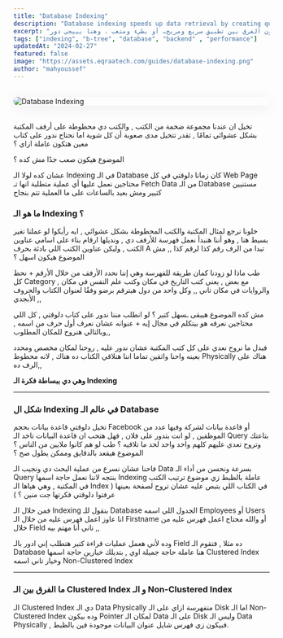 ```yaml
---
title: "Database Indexing"
description: "Database indexing speeds up data retrieval by creating quick lookup references for specific columns. This guide explains how indexes work, their types, and best practices to improve query performance."
excerpt: "سرعة استعلامات قاعدة البيانات ممكن تكون الفرق بين تطبيق سريع ومريح… أو بطيء ومتعب ، وهنا بييجي دور Database Indexing — طريقة ذكية بتنظم البيانات بحيث تقدر توصل للمعلومة المطلوبة بسرعة من غير ما تحتاج تشوف الجدول كله."
tags: ["indexing", "b-tree", "database", "backend" , "performance"]
updatedAt: "2024-02-27"
featured: false
image: "https://assets.eqraatech.com/guides/database-indexing.png"
author: "mahyoussef"
---
```


<img src="https://assets.eqraatech.com/guides/database-indexing.png" alt="Database Indexing" ondragstart="return false;" oncontextmenu="return false;" style="display: block; margin: 2rem auto; border-radius: 1rem; box-shadow: 0 4px 24px 0 rgba(0,0,0,0.08);" />

تخيل ان عندنا مجموعة ضخمة من الكتب , والكتب دي محطوطة على أرفف المكتبة بشكل عشوائي تمامًا , تقدر تتخيل مدى صعوبة أن كل شوية اما نحتاج ندور على كتاب معين هتكون عاملة ازاي ؟ 

الموضوع هيكون صعب جدًا مش كده ؟ 

عشان كده لولا الـ Indexing في الـ Database كان زمانا دلوقتي في كل Web Page محتاجين نعمل عليها أي عملية متطلبة انها تـ Fetch Data من الـ Database مستنيين كتيير ومش بعيد بالساعات على ما العملية تتم بنجاح

### ما هو الـ Indexing ؟ 

خلونا نرجع لمثال المكتبة والكتب المحطوطة بشكل عشوائي , ايه رأيكوا لو عملنا تغير بسيط هنا , وهو أننا هنبدأ نعمل فهرسة للأرفف دي , ونديلها ارقام بناء على اسامي عناوين الكتب , وليكن عناوين الكتب اللي بادئة بحرف A تبدا من الرف رقم كذا لرقم كذا ,, مش الموضوع هيكون اسهل ؟ 

طب ماذا لو زودنا كمان طريقة للفهرسة وهي إننا نحدد الأرفف من خلال الأرقم + نحط كل Category مع بعض , يعني كتب التاريخ في مكان وكتب علم النفس في مكان , والروايات في مكان تاني ,, وكل واحد من دول هيترقم برضو وفقًا لعنوان الكتاب والحروف الأبجدي ,, 

مش كده الموضوع هيبقى ـسهل كتير ؟ لو انطلب مننا ندور على كتاب دلوقتي , كل اللي محتاجين نعرفه هو بيتكلم في مجال إيه + عنوانه عشان نعرف أول حرف من اسمه , وبالتالي هنروح للمكان المطلوب,, 

فبدل ما نروح نعدي على كل كتب المكتبة عشان ندور عليه , روحنا لمكان مخصص ومحدد بعينه واحنا واثقين تماما اننا هنلاقي الكتاب ده هناك , لانه محطوط Physically هناك على الرف ده,, 

**وهي دي ببساطة فكرة الـ Indexing**

---

### شكل ال Indexing في عالم الـ Database 

تخيل دلوقتي قاعدة بيانات بحجم Facebook أو قاعدة بيانات لشركة وفيها عدد من الموظفين , لو انت بتدور على فلان , فهل هتحب ان قاعدة البيانات تاخد الـ Query بتاعتك وتروح تعدي عليهم كلهم واحد واحد لحد ما تلاقيه ؟ طب لو هم كانوا ملايين من الناس ؟ الموضوع هيقعد بالدقايق وممكن يطول صح ؟ 

فاحنا عشان نسرع من عملية البحث دي ونجيب الـ Data بسرعة ونحسن من أداء الـ Query بنتجه لاننا نعمل حاجة اسمها Indexing عاملة بالظبط زي موضوع ترتيب الكتب في المكتبة , وهي هياها الـ Index في الكتاب اللي بتبص عليه عشان تروح لصفحة بعينها ( عرفتوا دلوقتي فكرتها جت منين ؟ ) 

فمن خلال الـ Indexing بنقول للـ Database الجدول اللي اسمه Employees أو Users انا عاوز اعمل فهرس عليه من خلال الـ Firstname أو والله محتاج اعمل فهرس عليه من خلال Field تاني أنا مهتم بيه ,, 

وده لأني هعمل عمليات قراءة كتير هتطلب إني ادور بالـ Field ده مثلا , فتقوم الـ Database هنا عاملة حاجة جميلة اوي , بتديلك خيارين حاجة اسمها Clustered Index وخيار تاني اسمه Non-Clustered Index

---

### ما الفرق بين الـ Clustered Index و الـ Non-Clustered Index

الـ Clustered Index دي الـ Data Physically متفهرسة ازاي على الـ Disk اما الـ Non-Clustered Index وده بيكون Pointer لمكان الـ Data على الـ Disk وليس الـ Data Physically , فبيكون زي فهرس شايل عنوان البيانات موجودة فين بالظبط.